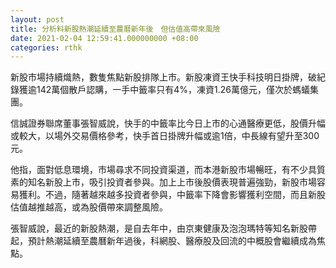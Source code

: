 ```yaml
---
layout: post
title: 分析料新股熱潮延續至農曆新年後　但估值高帶來風險
date: 2021-02-04 12:59:41.000000000 +08:00
categories: rthk
---
```


新股市場持續熾熱，數隻焦點新股排隊上市。新股凍資王快手科技明日掛牌，破紀錄獲逾142萬個散戶認購，一手中籤率只有4%，凍資1.26萬億元，僅次於螞蟻集團。

信誠證券聯席董事張智威說，快手的中籤率比今日上市的心通醫療更低，股價升幅或較大，以場外交易價格參考，快手首日掛牌升幅或逾1倍，中長線有望升至300元。

他指，面對低息環境，市場尋求不同投資渠道，而本港新股市場暢旺，有不少具質素的知名新股上市，吸引投資者參與。加上上市後股價表現普遍強勁，新股市場容易獲利。不過，隨著越來越多投資者參與，中籤率下降會影響獲利空間，而且新股估值越推越高，或為股價帶來調整風險。

張智威說，最近的新股熱潮，是自去年中，由京東健康及泡泡瑪特等知名新股帶起，預計熱潮延續至農曆新年過後，科網股、醫療股及回流的中概股會繼續成為焦點。
